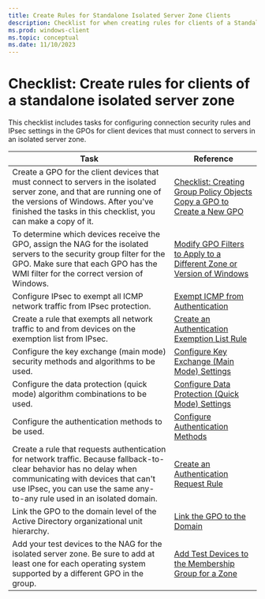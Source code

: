 ```yaml
---
title: Create Rules for Standalone Isolated Server Zone Clients 
description: Checklist for when creating rules for clients of a Standalone Isolated Server Zone
ms.prod: windows-client
ms.topic: conceptual
ms.date: 11/10/2023
---
```


# Checklist: Create rules for clients of a standalone isolated server zone

This checklist includes tasks for configuring connection security rules and IPsec settings in the GPOs for client devices that must connect to servers in an isolated server zone.

| Task | Reference |
| - | - |
| Create a GPO for the client devices that must connect to servers in the isolated server zone, and that are running one of the versions of Windows. After you've finished the tasks in this checklist, you can make a copy of it.| [Checklist: Creating Group Policy Objects](checklist-creating-group-policy-objects.md) <br/>[Copy a GPO to Create a New GPO](copy-a-gpo-to-create-a-new-gpo.md)|
| To determine which devices receive the GPO, assign the NAG for the isolated servers to the security group filter for the GPO. Make sure that each GPO has the WMI filter for the correct version of Windows.| [Modify GPO Filters to Apply to a Different Zone or Version of Windows](modify-gpo-filters-to-apply-to-a-different-zone-or-version-of-windows.md) |
| Configure IPsec to exempt all ICMP network traffic from IPsec protection. | [Exempt ICMP from Authentication](exempt-icmp-from-authentication.md)|
| Create a rule that exempts all network traffic to and from devices on the exemption list from IPsec. | [Create an Authentication Exemption List Rule](create-an-authentication-exemption-list-rule.md)|
| Configure the key exchange (main mode) security methods and algorithms to be used. | [Configure Key Exchange (Main Mode) Settings](configure-key-exchange-main-mode-settings.md)|
| Configure the data protection (quick mode) algorithm combinations to be used. | [Configure Data Protection (Quick Mode) Settings](configure-data-protection-quick-mode-settings.md)|
| Configure the authentication methods to be used. | [Configure Authentication Methods](configure-authentication-methods.md)|
| Create a rule that requests authentication for network traffic. Because fallback-to-clear behavior has no delay when communicating with devices that can't use IPsec, you can use the same any-to-any rule used in an isolated domain.| [Create an Authentication Request Rule](create-an-authentication-request-rule.md)|
| Link the GPO to the domain level of the Active Directory organizational unit hierarchy. | [Link the GPO to the Domain](link-the-gpo-to-the-domain.md)|
| Add your test devices to the NAG for the isolated server zone. Be sure to add at least one for each operating system supported by a different GPO in the group.| [Add Test Devices to the Membership Group for a Zone](add-test-devices-to-the-membership-group-for-a-zone.md)|
